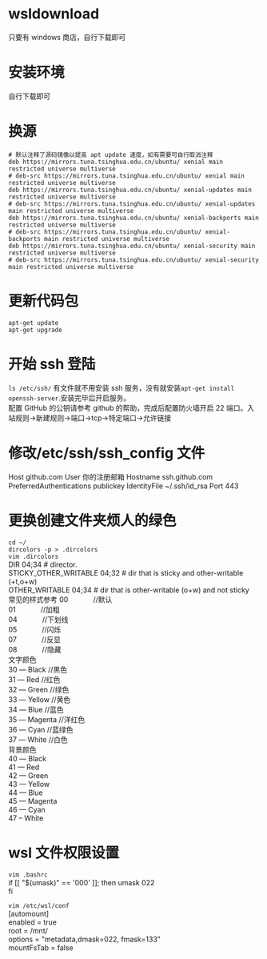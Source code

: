 # wsldownload

只要有 windows 商店，自行下载即可

# 安装环境

自行下载即可

# 换源

    # 默认注释了源码镜像以提高 apt update 速度，如有需要可自行取消注释
    deb https://mirrors.tuna.tsinghua.edu.cn/ubuntu/ xenial main restricted universe multiverse
    # deb-src https://mirrors.tuna.tsinghua.edu.cn/ubuntu/ xenial main restricted universe multiverse
    deb https://mirrors.tuna.tsinghua.edu.cn/ubuntu/ xenial-updates main restricted universe multiverse
    # deb-src https://mirrors.tuna.tsinghua.edu.cn/ubuntu/ xenial-updates main restricted universe multiverse
    deb https://mirrors.tuna.tsinghua.edu.cn/ubuntu/ xenial-backports main restricted universe multiverse
    # deb-src https://mirrors.tuna.tsinghua.edu.cn/ubuntu/ xenial-backports main restricted universe multiverse
    deb https://mirrors.tuna.tsinghua.edu.cn/ubuntu/ xenial-security main restricted universe multiverse
    # deb-src https://mirrors.tuna.tsinghua.edu.cn/ubuntu/ xenial-security main restricted universe multiverse

# 更新代码包

`apt-get update`  
`apt-get upgrade`

# 开始 ssh 登陆

`ls /etc/ssh/` 有文件就不用安装 ssh 服务，没有就安装`apt-get install openssh-server`.安装完毕后开启服务。  
配置 GitHub 的公钥请参考 github 的帮助，完成后配置防火墙开启 22 端口。入站规则->新建规则->端口->tcp->特定端口->允许链接

# 修改/etc/ssh/ssh_config 文件

Host github.com
User 你的注册邮箱
Hostname ssh.github.com
PreferredAuthentications publickey
IdentityFile ~/.ssh/id_rsa
Port 443

# 更换创建文件夹烦人的绿色

`cd ~/`  
`dircolors -p > .dircolors`  
`vim .dircolors`  
DIR 04;34 # director.  
STICKY_OTHER_WRITABLE 04;32 # dir that is sticky and other-writable (+t,o+w)  
OTHER_WRITABLE 04;34 # dir that is other-writable (o+w) and not sticky  
常见的样式参考
00 　　　 //默认  
01 　　 　//加粗  
04 　 　　//下划线  
05 　 　　//闪烁  
07 　 　　//反显  
08 　 　　//隐藏  
文字颜色  
30 — Black //黑色  
31 — Red //红色  
32 — Green //绿色  
33 — Yellow //黄色  
34 — Blue //蓝色  
35 — Magenta //洋红色  
36 — Cyan //蓝绿色  
37 — White //白色  
背景颜色  
40 — Black  
41 — Red  
42 — Green  
43 — Yellow  
44 — Blue  
45 — Magenta  
46 — Cyan  
47 – White

# wsl 文件权限设置

`vim .bashrc`  
if [[ "$(umask)" == '000' ]]; then
umask 022  
fi

`vim /etc/wsl/conf`  
[automount]  
enabled = true  
root = /mnt/  
options = "metadata,dmask=022, fmask=133"  
mountFsTab = false
